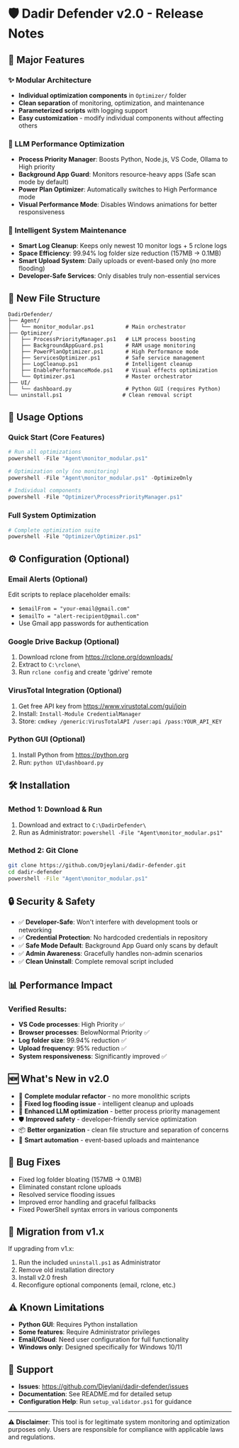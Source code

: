 # 🛡️ Dadir Defender v2.0 - Release Notes

## 🚀 Major Features

### ✨ **Modular Architecture**
- **Individual optimization components** in `Optimizer/` folder
- **Clean separation** of monitoring, optimization, and maintenance
- **Parameterized scripts** with logging support
- **Easy customization** - modify individual components without affecting others

### 🎯 **LLM Performance Optimization**
- **Process Priority Manager**: Boosts Python, Node.js, VS Code, Ollama to High priority
- **Background App Guard**: Monitors resource-heavy apps (Safe scan mode by default)
- **Power Plan Optimizer**: Automatically switches to High Performance mode
- **Visual Performance Mode**: Disables Windows animations for better responsiveness

### 🧹 **Intelligent System Maintenance**
- **Smart Log Cleanup**: Keeps only newest 10 monitor logs + 5 rclone logs
- **Space Efficiency**: 99.94% log folder size reduction (157MB → 0.1MB)
- **Smart Upload System**: Daily uploads or event-based only (no more flooding)
- **Developer-Safe Services**: Only disables truly non-essential services

## 📁 **New File Structure**

```
DadirDefender/
├── Agent/
│   └── monitor_modular.ps1          # Main orchestrator
├── Optimizer/
│   ├── ProcessPriorityManager.ps1   # LLM process boosting
│   ├── BackgroundAppGuard.ps1       # RAM usage monitoring
│   ├── PowerPlanOptimizer.ps1       # High Performance mode
│   ├── ServicesOptimizer.ps1        # Safe service management
│   ├── LogCleanup.ps1               # Intelligent cleanup
│   ├── EnablePerformanceMode.ps1    # Visual effects optimization
│   └── Optimizer.ps1                # Master orchestrator
├── UI/
│   └── dashboard.py                 # Python GUI (requires Python)
└── uninstall.ps1                   # Clean removal script
```

## 🔧 **Usage Options**

### **Quick Start (Core Features)**
```powershell
# Run all optimizations
powershell -File "Agent\monitor_modular.ps1"

# Optimization only (no monitoring)
powershell -File "Agent\monitor_modular.ps1" -OptimizeOnly

# Individual components
powershell -File "Optimizer\ProcessPriorityManager.ps1"
```

### **Full System Optimization**
```powershell
# Complete optimization suite
powershell -File "Optimizer\Optimizer.ps1"
```

## ⚙️ **Configuration (Optional)**

### **Email Alerts** (Optional)
Edit scripts to replace placeholder emails:
- `$emailFrom = "your-email@gmail.com"`
- `$emailTo = "alert-recipient@gmail.com"`
- Use Gmail app passwords for authentication

### **Google Drive Backup** (Optional)
1. Download rclone from https://rclone.org/downloads/
2. Extract to `C:\rclone\`
3. Run `rclone config` and create 'gdrive' remote

### **VirusTotal Integration** (Optional)
1. Get free API key from https://www.virustotal.com/gui/join
2. Install: `Install-Module CredentialManager`
3. Store: `cmdkey /generic:VirusTotalAPI /user:api /pass:YOUR_API_KEY`

### **Python GUI** (Optional)
1. Install Python from https://python.org
2. Run: `python UI\dashboard.py`

## 🛠️ **Installation**

### **Method 1: Download & Run**
1. Download and extract to `C:\DadirDefender\`
2. Run as Administrator: `powershell -File "Agent\monitor_modular.ps1"`

### **Method 2: Git Clone**
```bash
git clone https://github.com/Djeylani/dadir-defender.git
cd dadir-defender
powershell -File "Agent\monitor_modular.ps1"
```

## 🔒 **Security & Safety**

- ✅ **Developer-Safe**: Won't interfere with development tools or networking
- ✅ **Credential Protection**: No hardcoded credentials in repository
- ✅ **Safe Mode Default**: Background App Guard only scans by default
- ✅ **Admin Awareness**: Gracefully handles non-admin scenarios
- ✅ **Clean Uninstall**: Complete removal script included

## 📊 **Performance Impact**

### **Verified Results:**
- **VS Code processes**: High Priority ✅
- **Browser processes**: BelowNormal Priority ✅
- **Log folder size**: 99.94% reduction ✅
- **Upload frequency**: 95% reduction ✅
- **System responsiveness**: Significantly improved ✅

## 🆕 **What's New in v2.0**

- 🔧 **Complete modular refactor** - no more monolithic scripts
- 🧹 **Fixed log flooding issue** - intelligent cleanup and uploads
- 🎯 **Enhanced LLM optimization** - better process priority management
- 🛡️ **Improved safety** - developer-friendly service optimization
- 📦 **Better organization** - clean file structure and separation of concerns
- 🔄 **Smart automation** - event-based uploads and maintenance

## 🐛 **Bug Fixes**

- Fixed log folder bloating (157MB → 0.1MB)
- Eliminated constant rclone uploads
- Resolved service flooding issues
- Improved error handling and graceful fallbacks
- Fixed PowerShell syntax errors in various components

## 🔄 **Migration from v1.x**

If upgrading from v1.x:
1. Run the included `uninstall.ps1` as Administrator
2. Remove old installation directory
3. Install v2.0 fresh
4. Reconfigure optional components (email, rclone, etc.)

## ⚠️ **Known Limitations**

- **Python GUI**: Requires Python installation
- **Some features**: Require Administrator privileges
- **Email/Cloud**: Need user configuration for full functionality
- **Windows only**: Designed specifically for Windows 10/11

## 🤝 **Support**

- **Issues**: https://github.com/Djeylani/dadir-defender/issues
- **Documentation**: See README.md for detailed setup
- **Configuration Help**: Run `setup_validator.ps1` for guidance

---

**⚠️ Disclaimer**: This tool is for legitimate system monitoring and optimization purposes only. Users are responsible for compliance with applicable laws and regulations.